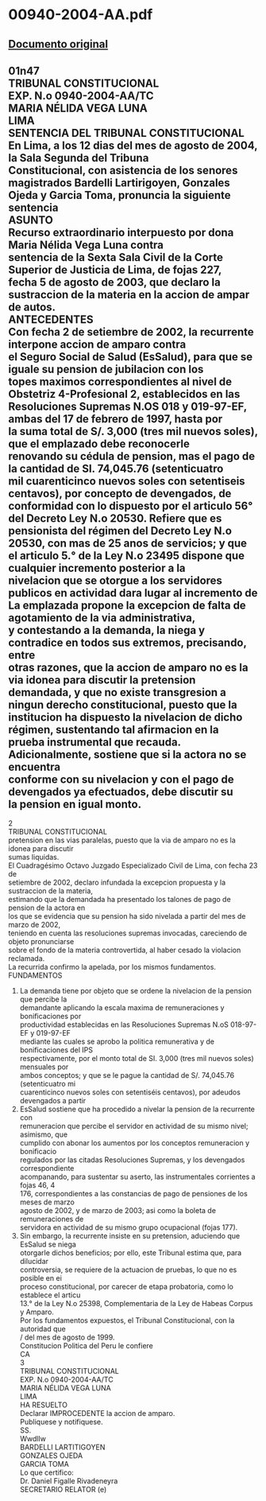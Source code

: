 
00940-2004-AA.pdf
=================
  
[Documento original](https://tc.gob.pe/jurisprudencia/2004/00940-2004-AA.pdf)  
---  
01n47  
TRIBUNAL CONSTITUCIONAL  
EXP. N.o 0940-2004-AA/TC  
MARIA NÉLIDA VEGA LUNA  
LIMA  
SENTENCIA DEL TRIBUNAL CONSTITUCIONAL  
En Lima, a los 12 dias del mes de agosto de 2004, la Sala Segunda del Tribuna  
Constitucional, con asistencia de los senores magistrados Bardelli Lartirigoyen, Gonzales  
Ojeda y Garcia Toma, pronuncia la siguiente sentencia  
ASUNTO  
Recurso extraordinario interpuesto por dona Maria Nélida Vega Luna contra  
sentencia de la Sexta Sala Civil de la Corte Superior de Justicia de Lima, de fojas 227,  
fecha 5 de agosto de 2003, que declaro la sustraccion de la materia en la accion de ampar  
de autos.  
ANTECEDENTES  
Con fecha 2 de setiembre de 2002, la recurrente interpone accion de amparo contra  
el Seguro Social de Salud (EsSalud), para que se iguale su pension de jubilacion con los  
topes maximos correspondientes al nivel de Obstetriz 4-Profesional 2, establecidos en las  
Resoluciones Supremas N.OS 018 y 019-97-EF, ambas del 17 de febrero de 1997, hasta por  
la suma total de S/. 3,000 (tres mil nuevos soles), que el emplazado debe reconocerle  
renovando su cédula de pension, mas el pago de la cantidad de SI. 74,045.76 (setenticuatro  
mil cuarenticinco nuevos soles con setentiseis centavos), por concepto de devengados, de  
conformidad con lo dispuesto por el articulo 56° del Decreto Ley N.o 20530. Refiere que es  
pensionista del régimen del Decreto Ley N.o 20530, con mas de 25 anos de servicios; y que  
el articulo 5.° de la Ley N.o 23495 dispone que cualquier incremento posterior a la  
nivelacion que se otorgue a los servidores publicos en actividad dara lugar al incremento de  
La emplazada propone la excepcion de falta de agotamiento de la via administrativa,  
y contestando a la demanda, la niega y contradice en todos sus extremos, precisando, entre  
otras razones, que la accion de amparo no es la via idonea para discutir la pretension  
demandada, y que no existe transgresion a ningun derecho constitucional, puesto que la  
institucion ha dispuesto la nivelacion de dicho régimen, sustentando tal afirmacion en la  
prueba instrumental que recauda. Adicionalmente, sostiene que si la actora no se encuentra  
conforme con su nivelacion y con el pago de devengados ya efectuados, debe discutir su  
la pension en igual monto.  
-  
2  
TRIBUNAL CONSTITUCIONAL  
pretension en las vias paralelas, puesto que la via de amparo no es la idonea para discutir  
sumas liquidas.  
El Cuadragésimo Octavo Juzgado Especializado Civil de Lima, con fecha 23 de  
setiembre de 2002, declaro infundada la excepcion propuesta y la sustraccion de la materia,  
estimando que la demandada ha presentado los talones de pago de pension de la actora en  
los que se evidencia que su pension ha sido nivelada a partir del mes de marzo de 2002,  
teniendo en cuenta las resoluciones supremas invocadas, careciendo de objeto pronunciarse  
sobre el fondo de la materia controvertida, al haber cesado la violacion reclamada.  
La recurrida confirmo la apelada, por los mismos fundamentos.  
FUNDAMENTOS  
1. La demanda tiene por objeto que se ordene la nivelacion de la pension que percibe la  
demandante aplicando la escala maxima de remuneraciones y bonificaciones por  
productividad establecidas en las Resoluciones Supremas N.oS 018-97-EF y 019-97-EF  
mediante las cuales se aprobo la politica remunerativa y de bonificaciones del IPS  
respectivamente, por el monto total de SI. 3,000 (tres mil nuevos soles) mensuales por  
ambos conceptos; y que se le pague la cantidad de S/. 74,045.76 (setenticuatro mi  
cuarenticinco nuevos soles con setentiséis centavos), por adeudos devengados a partir  
2. EsSalud sostiene que ha procedido a nivelar la pension de la recurrente con  
remuneracion que percibe el servidor en actividad de su mismo nivel; asimismo, que  
cumplido con abonar los aumentos por los conceptos remuneracion y bonificacio  
regulados por las citadas Resoluciones Supremas, y los devengados correspondiente  
acompanando, para sustentar su aserto, las instrumentales corrientes a fojas 46, 4  
176, correspondientes a las constancias de pago de pensiones de los meses de marzo  
agosto de 2002, y de marzo de 2003; asi como la boleta de remuneraciones de  
servidora en actividad de su mismo grupo ocupacional (fojas 177).  
3. Sin embargo, la recurrente insiste en su pretension, aduciendo que EsSalud se niega  
otorgarle dichos beneficios; por ello, este Tribunal estima que, para dilucidar  
controversia, se requiere de la actuacion de pruebas, lo que no es posible en ei  
proceso constitucional, por carecer de etapa probatoria, como lo establece el articu  
13.° de la Ley N.o 25398, Complementaria de la Ley de Habeas Corpus y Amparo.  
Por los fundamentos expuestos, el Tribunal Constitucional, con la autoridad que  
/ del mes de agosto de 1999.  
Constitucion Politica del Peru le confiere  
CA  
3  
TRIBUNAL CONSTITUCIONAL  
EXP. N.o 0940-2004-AA/TC  
MARIA NÉLIDA VEGA LUNA  
LIMA  
HA RESUELTO  
Declarar IMPROCEDENTE la accion de amparo.  
Publiquese y notifiquese.  
SS.  
Wwdllw  
BARDELLI LARTITIGOYEN  
GONZALES OJEDA  
GARCIA TOMA  
Lo que certifico:  
Dr. Daniel Figalle Rivadeneyra  
SECRETARIO RELATOR (e)